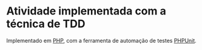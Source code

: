 # Atividade implementada com a técnica de TDD

Implementado em [PHP](http://php.net/), com a ferramenta de automação de testes [PHPUnit](https://phpunit.de/).

